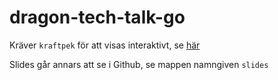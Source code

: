 # dragon-tech-talk-go

Kräver `kraftpek` för att visas interaktivt, se [här](https://github.com/atemmel/dtt-kraftpek)

Slides går annars att se i Github, se mappen namngiven `slides`
